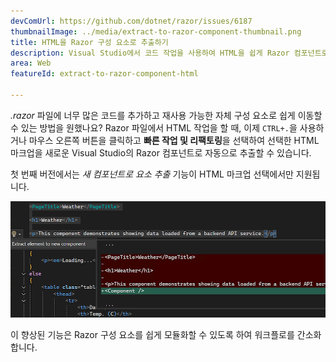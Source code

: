 ```yaml
---
devComUrl: https://github.com/dotnet/razor/issues/6187
thumbnailImage: ../media/extract-to-razor-component-thumbnail.png
title: HTML을 Razor 구성 요소로 추출하기
description: Visual Studio에서 코드 작업을 사용하여 HTML을 쉽게 Razor 컴포넌트로 추출하세요.
area: Web
featureId: extract-to-razor-component-html

---
```



*.razor* 파일에 너무 많은 코드를 추가하고 재사용 가능한 자체 구성 요소로 쉽게 이동할 수 있는 방법을 원했나요? Razor 파일에서 HTML 작업을 할 때, 이제 `CTRL+.`을 사용하거나 마우스 오른쪽 버튼을 클릭하고 **빠른 작업 및 리팩토링**을 선택하여 선택한 HTML 마크업을 새로운 Visual Studio의 Razor 컴포넌트로 자동으로 추출할 수 있습니다.

첫 번째 버전에서는 *새 컴포넌트로 요소 추출* 기능이 HTML 마크업 선택에서만 지원됩니다. 

![HTML 마크업을 새로운 Razor 구성 요소로 추출하는 예제](../media/extract-to-razor-component.png)

이 향상된 기능은 Razor 구성 요소를 쉽게 모듈화할 수 있도록 하여 워크플로를 간소화합니다.
